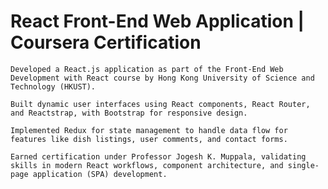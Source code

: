 # React Front-End Web Application | Coursera Certification

    Developed a React.js application as part of the Front-End Web Development with React course by Hong Kong University of Science and Technology (HKUST).
    
    Built dynamic user interfaces using React components, React Router, and Reactstrap, with Bootstrap for responsive design.
    
    Implemented Redux for state management to handle data flow for features like dish listings, user comments, and contact forms.
    
    Earned certification under Professor Jogesh K. Muppala, validating skills in modern React workflows, component architecture, and single-page application (SPA) development.
